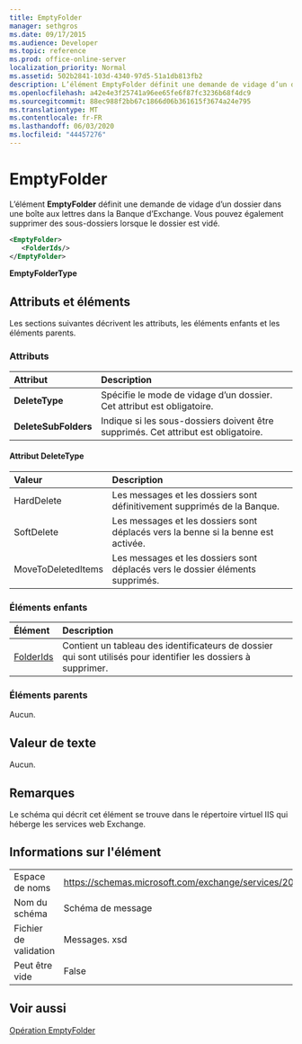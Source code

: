 ```yaml
---
title: EmptyFolder
manager: sethgros
ms.date: 09/17/2015
ms.audience: Developer
ms.topic: reference
ms.prod: office-online-server
localization_priority: Normal
ms.assetid: 502b2841-103d-4340-97d5-51a1db813fb2
description: L’élément EmptyFolder définit une demande de vidage d’un dossier dans une boîte aux lettres dans la Banque d’Exchange. Vous pouvez également supprimer des sous-dossiers lorsque le dossier est vidé.
ms.openlocfilehash: a42e4e3f25741a96ee65fe6f87fc3236b68f4dc9
ms.sourcegitcommit: 88ec988f2bb67c1866d06b361615f3674a24e795
ms.translationtype: MT
ms.contentlocale: fr-FR
ms.lasthandoff: 06/03/2020
ms.locfileid: "44457276"
---
```

# <a name="emptyfolder"></a>EmptyFolder

L’élément **EmptyFolder** définit une demande de vidage d’un dossier dans une boîte aux lettres dans la Banque d’Exchange. Vous pouvez également supprimer des sous-dossiers lorsque le dossier est vidé. 
  
```XML
<EmptyFolder>
   <FolderIds/>
</EmptyFolder>
```

 **EmptyFolderType**
## <a name="attributes-and-elements"></a>Attributs et éléments

Les sections suivantes décrivent les attributs, les éléments enfants et les éléments parents.
  
### <a name="attributes"></a>Attributs

|**Attribut**|**Description**|
|:-----|:-----|
|**DeleteType** <br/> |Spécifie le mode de vidage d’un dossier. Cet attribut est obligatoire.  <br/> |
|**DeleteSubFolders** <br/> |Indique si les sous-dossiers doivent être supprimés. Cet attribut est obligatoire.  <br/> |
   
#### <a name="deletetype-attribute"></a>Attribut DeleteType

|**Valeur**|**Description**|
|:-----|:-----|
|HardDelete  <br/> |Les messages et les dossiers sont définitivement supprimés de la Banque.  <br/> |
|SoftDelete  <br/> |Les messages et les dossiers sont déplacés vers la benne si la benne est activée.  <br/> |
|MoveToDeletedItems  <br/> |Les messages et les dossiers sont déplacés vers le dossier éléments supprimés.  <br/> |
   
### <a name="child-elements"></a>Éléments enfants

|**Élément**|**Description**|
|:-----|:-----|
|[FolderIds](folderids.md) <br/> |Contient un tableau des identificateurs de dossier qui sont utilisés pour identifier les dossiers à supprimer.  <br/> |
   
### <a name="parent-elements"></a>Éléments parents

Aucun.
  
## <a name="text-value"></a>Valeur de texte

Aucun.
  
## <a name="remarks"></a>Remarques

Le schéma qui décrit cet élément se trouve dans le répertoire virtuel IIS qui héberge les services web Exchange.
  
## <a name="element-information"></a>Informations sur l'élément

|||
|:-----|:-----|
|Espace de noms  <br/> |https://schemas.microsoft.com/exchange/services/2006/messages  <br/> |
|Nom du schéma  <br/> |Schéma de message  <br/> |
|Fichier de validation  <br/> |Messages. xsd  <br/> |
|Peut être vide  <br/> |False  <br/> |
   
## <a name="see-also"></a>Voir aussi



[Opération EmptyFolder](emptyfolder-operation.md)

